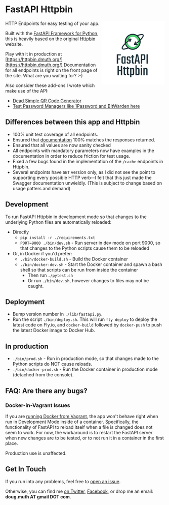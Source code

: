 
# FastAPI Httpbin

<img src="./img/logo.png" align="right" />

HTTP Endpoints for easy testing of your app.

Built with the [FastAPI Framework for Python](https://fastapi.tiangolo.com/), this is heavily based on the original [Httpbin](https://httpbin.org/) website.

Play with it in production at [https://httpbin.dmuth.org/](https://httpbin.dmuth.org/)  Documentation for all endpoints is right on the front page of the site.  What are you waiting for? :-)

Also consider these add-ons I wrote which make use of the API:

- [Dead Simple QR Code Generator](https://httpbin.dmuth.org/qrcode/)
- [Test Password Managers like 1Password and BitWarden here](https://httpbin.dmuth.org/test-password-manager-form/)

## Differences between this app and Httpbin

- 100% unit test coverage of all endpoints.
- Ensured that [documentation](https://httpbin.dmuth.org/) 100% matches the responses returned.
- Ensured that all values are now sanity checked
- All endpoints with mandatory parameters now have examples in the documentation in order to reduce friction for test usage.
- Fixed a few bugs found in the implementation of the `/cache` endpoints in Httpbin.
- Several endpoints have `GET` version only, as I did not see the point to supporting every possible HTTP verb--I felt that this just made the Swagger documentation unwieldly. (This is subject to change based on usage patters and demand)


## Development

To run FastAPI Httpbin in development mode so that changes to the underlying Python files
are automatically reloaded:

- Directly
  - `pip install -r ./requirements.txt`
  - `PORT=9000 ./bin/dev.sh` - Run server in dev mode on port 9000, so that changes to the Python scripts cause them to be reloaded
- Or, in Docker if you'd prefer:
  - `./bin/docker-build.sh` - Build the Docker container
  - `./bin/docker-dev.sh` - Start the Docker container and spawn a bash shell so that scripts can be run from inside the container
    - Then run `./pytest.sh`
    - Or run `./bin/dev.sh`, however changes to files may not be caught.

## Deployment

- Bump version number in `./lib/fastapi.py`.
- Run the script `./bin/deploy.sh`.  This will run `fly deploy` to deploy the latest code on Fly.io, and `docker-build` followed by `docker-push` to push the latest Docker image to Docker Hub.


## In production

- `./bin/prod.sh` - Run in production mode, so that changes made to the Python scripts do NOT cause reloads.
- `./bin/docker-prod.sh` - Run the Docker container in production mode (detached from the console).


## FAQ: Are there any bugs?

### Docker-in-Vagrant Issues

If you are [running Docker from Vagrant](https://github.com/dmuth/docker-in-vagrant), the app won't
behave right when run in Development Mode inside of a container.  Specifically, the functionality of FastAPI to reload itself when a file is changed does not seem to work. For now, the workaround is to restart the FastAPI server when new changes are to be tested, or to not run it in a container in the first place.

Production use is unaffected.


## Get In Touch

If you run into any problems, feel free to [open an issue](https://github.com/dmuth/fastapi-httpbin/issues).

Otherwise, you can find me [on Twitter](https://twitter.com/dmuth), [Facebook](https://facebook.com/dmuth), or drop me an email: **doug.muth AT gmail DOT com**.



